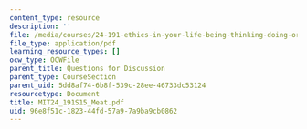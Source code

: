 ```yaml
---
content_type: resource
description: ''
file: /media/courses/24-191-ethics-in-your-life-being-thinking-doing-or-not-spring-2015/96e8f51c182344fd57a97a9ba9cb0862_MIT24_191S15_Meat.pdf
file_type: application/pdf
learning_resource_types: []
ocw_type: OCWFile
parent_title: Questions for Discussion
parent_type: CourseSection
parent_uid: 5dd8af74-6b8f-539c-28ee-46733dc53124
resourcetype: Document
title: MIT24_191S15_Meat.pdf
uid: 96e8f51c-1823-44fd-57a9-7a9ba9cb0862
---
```

